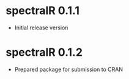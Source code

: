 
# spectralR 0.1.1

* Initial release version

# spectralR 0.1.2

* Prepared package for submission to CRAN


